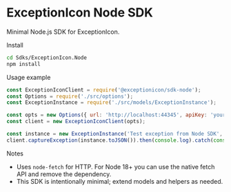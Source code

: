 # ExceptionIcon Node SDK

Minimal Node.js SDK for ExceptionIcon.

Install

```bash
cd Sdks/ExceptionIcon.Node
npm install
```

Usage example

```js
const ExceptionIconClient = require('@exceptionicon/sdk-node');
const Options = require('./src/options');
const ExceptionInstance = require('./src/models/ExceptionInstance');

const opts = new Options({ url: 'http://localhost:44345', apiKey: 'your-api-key' });
const client = new ExceptionIconClient(opts);

const instance = new ExceptionInstance('Test exception from Node SDK', 'Error', 'stack trace here');
client.captureException(instance.toJSON()).then(console.log).catch(console.error);
```

Notes

- Uses `node-fetch` for HTTP. For Node 18+ you can use the native fetch API and remove the dependency.
- This SDK is intentionally minimal; extend models and helpers as needed.
